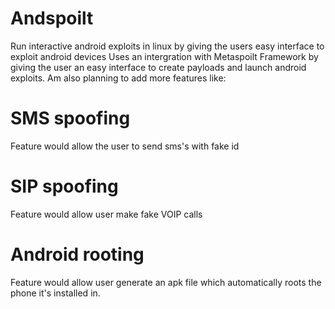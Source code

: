 # Andspoilt
Run interactive android exploits in linux by giving the users easy interface to exploit android devices
Uses an intergration with Metaspoilt Framework by giving the user an easy interface to create payloads and launch android exploits.
Am also planning to add more features like:

SMS spoofing
=====
Feature would allow the user to send sms's with fake id

SIP spoofing
=====
Feature would allow user make fake VOIP calls

Android rooting
=====
Feature would allow user generate an apk file which automatically roots the phone it's installed in.
